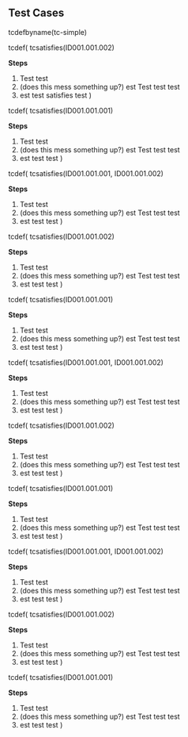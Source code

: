 ## Test Cases ##

tcdefbyname(tc-simple)

tcdef(
tcsatisfies(ID001.001.002)

**Steps**
1. Test test
1. (does this mess something up?) est Test test test
1. est test satisfies test
)

tcdef(
tcsatisfies(ID001.001.001)

**Steps**
1. Test test
1. (does this mess something up?) est Test test test
1. est test test
)

tcdef(
tcsatisfies(ID001.001.001, ID001.001.002)

**Steps**
1. Test test
1. (does this mess something up?) est Test test test
1. est test test
)

tcdef(
tcsatisfies(ID001.001.002)

**Steps**
1. Test test
1. (does this mess something up?) est Test test test
1. est test test
)

tcdef(
tcsatisfies(ID001.001.001)

**Steps**
1. Test test
1. (does this mess something up?) est Test test test
1. est test test
)

tcdef(
tcsatisfies(ID001.001.001, ID001.001.002)

**Steps**
1. Test test
1. (does this mess something up?) est Test test test
1. est test test
)

tcdef(
tcsatisfies(ID001.001.002)

**Steps**
1. Test test
1. (does this mess something up?) est Test test test
1. est test test
)

tcdef(
tcsatisfies(ID001.001.001)

**Steps**
1. Test test
1. (does this mess something up?) est Test test test
1. est test test
)

tcdef(
tcsatisfies(ID001.001.001, ID001.001.002)

**Steps**
1. Test test
1. (does this mess something up?) est Test test test
1. est test test
)

tcdef(
tcsatisfies(ID001.001.002)

**Steps**
1. Test test
1. (does this mess something up?) est Test test test
1. est test test
)

tcdef(
tcsatisfies(ID001.001.001)

**Steps**
1. Test test
1. (does this mess something up?) est Test test test
1. est test test
)
